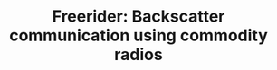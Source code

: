 ---
layout: publication
title: 'Freerider: Backscatter communication using commodity radios'
short_title: 'Freerider: Backscatter communication using commodity radios'
authors: P Zhang, C Josephson, D Bharadia, S Katti,
conference: ACM CoNEXT 2017 -- Acceptance rate 18.3% (41 papers accepted out of 223
  submitted)
confurl: https://doi.org/10.1145/2486001
paper: /files/papers/freerider.pdf
extra: <a href="https://scholar.google.com/scholar?oi=bibs\&amp;hl=en\&amp;cites=2207608068708370638">73
  cites</a>
tags: Uncategorized
---